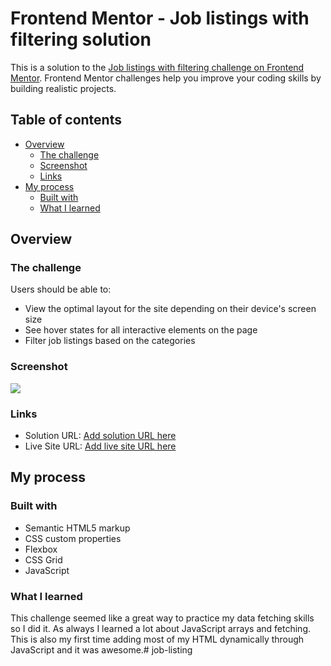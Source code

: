 # Frontend Mentor - Job listings with filtering solution

This is a solution to the [Job listings with filtering challenge on Frontend Mentor](https://www.frontendmentor.io/challenges/job-listings-with-filtering-ivstIPCt). Frontend Mentor challenges help you improve your coding skills by building realistic projects. 

## Table of contents

- [Overview](#overview)
  - [The challenge](#the-challenge)
  - [Screenshot](#screenshot)
  - [Links](#links)
- [My process](#my-process)
  - [Built with](#built-with)
  - [What I learned](#what-i-learned)

## Overview

### The challenge

Users should be able to:

- View the optimal layout for the site depending on their device's screen size
- See hover states for all interactive elements on the page
- Filter job listings based on the categories

### Screenshot

![](images/screenshot.png)

### Links

- Solution URL: [Add solution URL here](https://github.com/K4UNG/project-14-job-listing-with-filtering)
- Live Site URL: [Add live site URL here](https://k4ung14.netlify.app)

## My process

### Built with

- Semantic HTML5 markup
- CSS custom properties
- Flexbox
- CSS Grid
- JavaScript

### What I learned

This challenge seemed like a great way to practice my data fetching skills so I did it. As always I learned a lot about JavaScript arrays and fetching. This is also my first time adding most of my HTML dynamically through JavaScript and it was awesome.# job-listing

